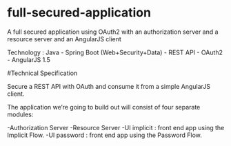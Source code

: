 # full-secured-application
A full secured application using OAuth2 with an authorization server and a resource server and an AngularJS client

Technology : Java - Spring Boot (Web+Security+Data) - REST API - OAuth2 - AngularJS 1.5

#Technical Specification

Secure a REST API with OAuth and consume it from a simple AngularJS client.

The application we’re going to build out will consist of four separate modules:

-Authorization Server
-Resource Server
-UI implicit : front end app using the Implicit Flow.
-UI password : front end app using the Password Flow.
